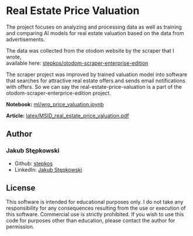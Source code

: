 # Real Estate Price Valuation

The project focuses on analyzing and processing data as well as training and comparing AI models for real estate valuation based on the data from advertisements.

The data was collected from the otodom website by the scraper that I wrote, <br/> available here: [stepkos/otodom-scraper-enterprise-edition](https://github.com/stepkos/otodom-scraper-enterprise-edition)

The scraper project was improved by trained valuation model into software that searches for attractive real estate offers and sends email notifications with offers. So we can say the real-estate-price-valuation is a part of the otodom-scraper-enterprice-edition project.

**Notebook:**
[ml/wro_price_valuation.ipynb](https://github.com/stepkos/real-estate-price-valuation/blob/main/ml/wro_price_valuation.ipynb)

**Article:**
[latex/MSID_real_estate_price_valuation.pdf](https://github.com/stepkos/real-estate-price-valuation/blob/main/latex/MSID_real_estate_price_valuation.pdf)

## Author
### Jakub Stępkowski 
- Github: [stepkos](https://github.com/stepkos/)
- LinkedIn: [Jakub Stępkowski](https://www.linkedin.com/in/jakub-stepkowski/)

## License
This software is intended for educational purposes only. I do not take any responsibility for any consequences resulting from the use or execution of this software. Commercial use is strictly prohibited. If you wish to use this code for purposes other than education, please contact the author for permission.
